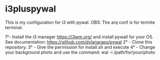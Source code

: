 # i3pluspywal
This is my configuration for i3 with pywal. 
OBS: The arq conf is for termite terminal.

1°- Install the i3 manager https://i3wm.org/ and install pywall  for your OS. See documentation: https://github.com/dylanaraps/pywal
2° - Clone this repository.
3° - Give the permission for install.sh and execute
4° - Change your background photo and use the command: wal -i /path/for/your/photo
